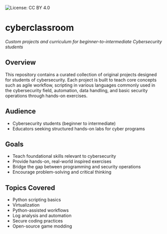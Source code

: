 ![License: CC BY 4.0](https://img.shields.io/badge/License-CC%20BY%204.0-lightgrey.svg)

# cyberclassroom
*Custom projects and curriculum for beginner-to-intermediate Cybersecurity students*

## Overview

This repository contains a curated collection of original projects designed for students of cybersecurity. Each project is built to teach core concepts such as agile workflow, scripting in various languages commonly used in the cybersecurity field, automation, data handling, and basic security operations through hands-on exercises.

## Audience

- Cybersecurity students (beginner to intermediate)
- Educators seeking structured hands-on labs for cyber programs

## Goals

- Teach foundational skills relevant to cybersecurity
- Provide hands-on, real-world inspired exercises
- Bridge the gap between programming and security operations
- Encourage problem-solving and critical thinking

## Topics Covered

- Python scripting basics
- Virtualization
- Python-assisted workflows
- Log analysis and automation
- Secure coding practices
- Open-source game modding
<!--- File I/O and data parsing
- Network programming fundamentals
- Simple encryption/decryption exercises
- Regex and pattern matching
- Working with APIs and JSONs-->

<!--## Structure

Each project folder includes:
- Description of project with outline of requirements
- Description of minimum viable project

Where applicable
- Starter code *when applicable*
- Instructions and stretch goals for deliverables
- Grading rubric *when applicable*

## How to Use

1. Clone the repository:
   ```bash
   git clone https://github.com/yourusername/original-cyber-coding-projects.git

## Acknowledgments

This project was co-created with the assistance of GitHub Copilot to support cybersecurity education through hands-on coding.-->


